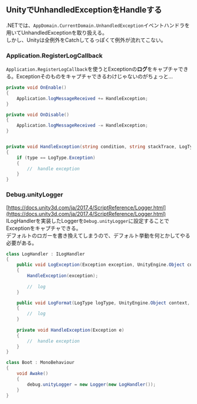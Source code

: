 ## UnityでUnhandledExceptionをHandleする
.NETでは、`AppDomain.CurrentDomain.UnhandledException`イベントハンドラを用いてUnhandledExceptionを取り扱える。  
しかし、Unityは全例外をCatchしてるっぽくて例外が流れてこない。

### Application.RegisterLogCallback
`Application.RegisterLogCallback`を使うとExceptionの**ログ**をキャプチャできる。Exceptionそのものをキャプチャできるわけじゃないのがちょっと...
```cs
private void OnEnable()
{
    Application.logMessageReceived += HandleException;
}

private void OnDisable()
{
    Application.logMessageReceived -= HandleException;
}


private void HandleException(string condition, string stackTrace, LogType type)
{
    if (type == LogType.Exception)
    {
        //  handle exception
    }
}
```

### Debug.unityLogger
[https://docs.unity3d.com/ja/2017.4/ScriptReference/Logger.html](https://docs.unity3d.com/ja/2017.4/ScriptReference/Logger.html)
ILogHandlerを実装したLoggerを`Debug.unityLogger`に設定することでExceptionをキャプチャできる。  
デフォルトのロガーを書き換えてしまうので、デフォルト挙動を何とかしてやる必要がある。

```cs
class LogHandler : ILogHandler
{
    public void LogException(Exception exception, UnityEngine.Object context)
    {
        HandleException(exception);
        
        //  log
    }

    public void LogFormat(LogType logType, UnityEngine.Object context, string format, params object[] args)
    {
        //  log
    }
    
    private void HandleException(Exception e)
    {
        //  handle exception
    }
}

class Boot : MonoBehaviour
{
    void Awake()
    {
        debug.unityLogger = new Logger(new LogHandler());
    }
}     
```
